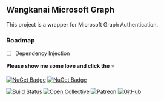 ## Wangkanai Microsoft Graph

This project is a wrapper for Microsoft Graph Authentication.

### Roadmap

- [ ] Dependency Injection

**Please show me some love and click the** :star:

[![NuGet Badge](https://buildstats.info/nuget/wangkanai.graph)](https://www.nuget.org/packages/wangkanai.graph)
[![NuGet Badge](https://buildstats.info/nuget/wangkanai.graph?includePreReleases=true)](https://www.nuget.org/packages/wangkanai.graph)

[![Build Status](https://dev.azure.com/wangkanai/GitHub/_apis/build/status/wangkanai?branchName=main)](https://dev.azure.com/wangkanai/GitHub/_build/latest?definitionId=20&branchName=main)
[![Open Collective](https://img.shields.io/badge/open%20collective-support%20me-3385FF.svg)](https://opencollective.com/wangkanai)
[![Patreon](https://img.shields.io/badge/patreon-support%20me-d9643a.svg)](https://www.patreon.com/wangkanai)
[![GitHub](https://img.shields.io/github/license/wangkanai/wangkanai)](https://github.com/wangkanai/wangkanai/blob/main/LICENSE)

